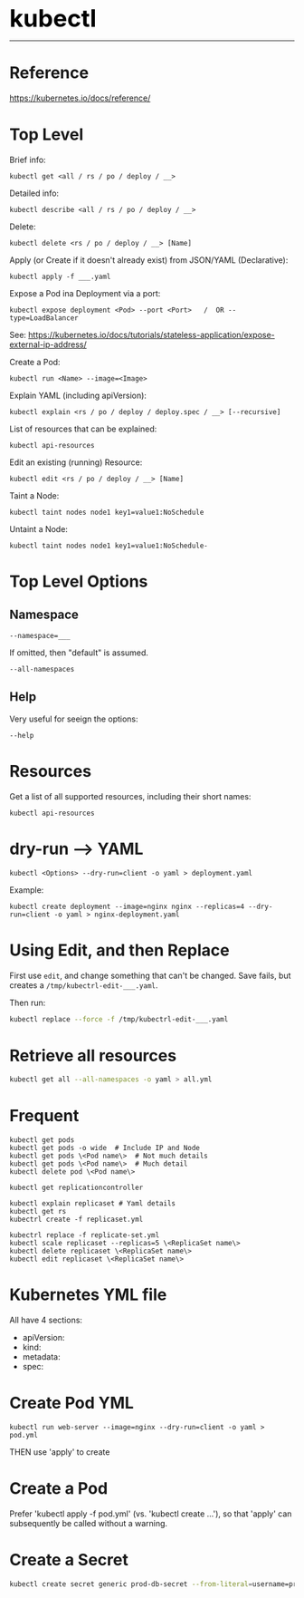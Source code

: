 **<span style="font-size:3em;color:black">kubectl</span>**
***

# Reference

https://kubernetes.io/docs/reference/

# Top Level
Brief info:
```
kubectl get <all / rs / po / deploy / __>
```

Detailed info:
```
kubectl describe <all / rs / po / deploy / __>
```

Delete:
```
kubectl delete <rs / po / deploy / __> [Name]
```

Apply (or Create if it doesn't already exist) from JSON/YAML (Declarative):
```
kubectl apply -f ___.yaml
```

Expose a Pod ina Deployment via a port:
```
kubectl expose deployment <Pod> --port <Port>   /  OR --type=LoadBalancer
```
See: https://kubernetes.io/docs/tutorials/stateless-application/expose-external-ip-address/

Create a Pod:
```
kubectl run <Name> --image=<Image>
```

Explain YAML (including apiVersion):
```
kubectl explain <rs / po / deploy / deploy.spec / __> [--recursive]
```

List of resources that can be explained:
```
kubectl api-resources
```

Edit an existing (running) Resource:
```
kubectl edit <rs / po / deploy / __> [Name]
```

Taint a Node:
```
kubectl taint nodes node1 key1=value1:NoSchedule
```

Untaint a Node:
```
kubectl taint nodes node1 key1=value1:NoSchedule-
```

# Top Level Options

## Namespace
```
--namespace=___
```
If omitted, then "default" is assumed.

```
--all-namespaces
```

## Help
Very useful for seeign the options:
```
--help
```

# Resources
Get a list of all supported resources, including their short names:
```
kubectl api-resources
```

# dry-run --> YAML
```
kubectl <Options> --dry-run=client -o yaml > deployment.yaml
```

Example:
```
kubectl create deployment --image=nginx nginx --replicas=4 --dry-run=client -o yaml > nginx-deployment.yaml
```

# Using Edit, and then Replace
First use ```edit```, and change something that can't be changed.  Save fails, but creates a ```/tmp/kubectrl-edit-___.yaml```.

Then run:
```bash
kubectl replace --force -f /tmp/kubectrl-edit-___.yaml
```

# Retrieve all resources
```bash
kubectl get all --all-namespaces -o yaml > all.yml
```

# Frequent
```
kubectl get pods
kubectl get pods -o wide  # Include IP and Node
kubectl get pods \<Pod name\>  # Not much details
kubectl get pods \<Pod name\>  # Much detail
kubectl delete pod \<Pod name\>
```
```
kubectl get replicationcontroller
```
```
kubectl explain replicaset # Yaml details
kubectl get rs
kubectrl create -f replicaset.yml

kubectrl replace -f replicate-set.yml
kubectl scale replicaset --replicas=5 \<ReplicaSet name\>
kubectl delete replicaset \<ReplicaSet name\>
kubectl edit replicaset \<ReplicaSet name\>

```
# Kubernetes YML file

All have 4 sections:
 - apiVersion:
 - kind:
 - metadata: 
 - spec:

# Create Pod YML
```
kubectl run web-server --image=nginx --dry-run=client -o yaml > pod.yml
```
THEN use 'apply' to create

# Create a Pod

Prefer 'kubectl apply -f pod.yml' (vs. 'kubectl create ...'), so that 'apply' can subsequently be called without a warning.

# Create a Secret
```bash
kubectl create secret generic prod-db-secret --from-literal=username=produser --from-literal=password=Y4nys7f11
```
